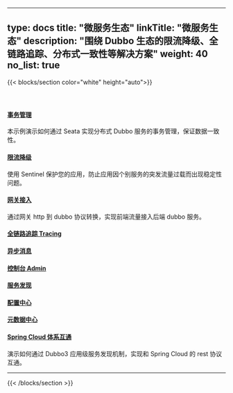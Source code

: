 
---
type: docs
title: "微服务生态"
linkTitle: "微服务生态"
description: "围绕 Dubbo 生态的限流降级、全链路追踪、分布式一致性等解决方案"
weight: 40
no_list: true
---

{{< blocks/section color="white" height="auto">}}
<div class="td-content list-page">
    <div class="lead"></div><header class="article-meta">
    </header><div class="row">
    <div class="col-sm col-md-6 mb-4 mb-md-0">
        <div class="h-100 card shadow" href="#">
            <div class="card-body">
                <h4 class="card-title">
                     <a href='{{< relref "./transaction/" >}}'>事务管理</a>
                </h4>
                <p>本示例演示如何通过 Seata 实现分布式 Dubbo 服务的事务管理，保证数据一致性。</p>
            </div>
        </div>
    </div>
    <div class="col-sm col-md-6 mb-4 mb-md-0">
        <div class="h-100 card shadow">
            <div class="card-body">
                <h4 class="card-title">
                     <a href='{{< relref "./rate-limit/" >}}'>限流降级</a>
                </h4>
                <p>使用 Sentinel 保护您的应用，防止应用因个别服务的突发流量过载而出现稳定性问题。</p>
            </div>
        </div>
    </div>
    <div class="col-sm col-md-6 mb-4 mb-md-0">
         <div class="h-100 card shadow">
             <div class="card-body">
                 <h4 class="card-title">
                    <a href='{{< relref "./rate-limit/" >}}'>网关接入</a>
                 </h4>
                 <p>通过网关 http 到 dubbo 协议转换，实现前端流量接入后端 dubbo 服务。</p>
             </div>
         </div>
     </div>
    <div class="col-sm col-md-6 mb-4 mb-md-0">
         <div class="h-100 card shadow">
             <div class="card-body">
                 <h4 class="card-title">
                 <a href='{{< relref "./rate-limit/" >}}'>全链路追踪 Tracing</a>
                 </h4>
                 <p></p>
             </div>
         </div>
     </div>
    <div class="col-sm col-md-6 mb-4 mb-md-0">
         <div class="h-100 card shadow">
             <div class="card-body">
                 <h4 class="card-title">
                 <a href='{{< relref "./rate-limit/" >}}'>异步消息</a>
                 </h4>
                 <p></p>
             </div>
         </div>
     </div>
    <div class="col-sm col-md-6 mb-4 mb-md-0">
         <div class="h-100 card shadow">
             <div class="card-body">
                 <h4 class="card-title">
                 <a href='{{< relref "./rate-limit/" >}}'>控制台 Admin</a>
                 </h4>
                 <p></p>
             </div>
         </div>
     </div>
    <div class="col-sm col-md-6 mb-4 mb-md-0">
         <div class="h-100 card shadow">
             <div class="card-body">
                 <h4 class="card-title">
                 <a href='{{< relref "./rate-limit/" >}}'>服务发现</a>
                 </h4>
                 <p></p>
             </div>
         </div>
     </div>
    <div class="col-sm col-md-6 mb-4 mb-md-0">
         <div class="h-100 card shadow">
             <div class="card-body">
                 <h4 class="card-title">
                 <a href='{{< relref "./rate-limit/" >}}'>配置中心</a>
                 </h4>
                 <p></p>
             </div>
         </div>
     </div>
    <div class="col-sm col-md-6 mb-4 mb-md-0">
         <div class="h-100 card shadow">
             <div class="card-body">
                 <h4 class="card-title">
                 <a href='{{< relref "./rate-limit/" >}}'>元数据中心</a>
                 </h4>
                 <p></p>
             </div>
         </div>
     </div>
    <div class="col-sm col-md-6 mb-4 mb-md-0">
         <div class="h-100 card shadow">
             <div class="card-body">
                 <h4 class="card-title">
                 <a href='{{< relref "./rate-limit/" >}}'>Spring Cloud 体系互通</a>
                 </h4>
                 <p>演示如何通过 Dubbo3 应用级服务发现机制，实现和 Spring Cloud 的 rest 协议互通。</p>
             </div>
         </div>
     </div>
</div>
<hr>
</div>

{{< /blocks/section >}}